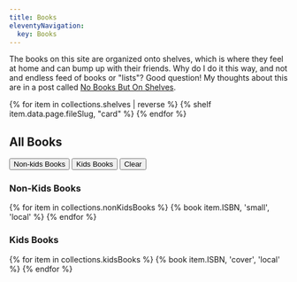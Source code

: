```yaml
---
title: Books
eleventyNavigation:
  key: Books
---
```

The books on this site are organized onto shelves, which is where they feel at home and can bump up with their friends. Why do I do it this way, and not and endless feed of books or "lists"? Good question! My thoughts about this are in a post called [No Books But On Shelves](/no-books-but-on-shelves/).

<section>
<div div="p-0">
{% for item in collections.shelves | reverse %}
{% shelf item.data.page.fileSlug, "card" %}
{% endfor %}
</div>
</section>


<h2>All Books</h2>
<div x-data="{ currentTab: 'clear'}" class="sm:px-6">
  <div class="flex flex-row space-x-4">
  <button @click="currentTab = 'non-kids'" class="p-2 transition duration-300 ease-in-out delay-150 border border-blue-200 hover:bg-white hover:shadow-xl hover:-translate-y-1 hover:scale-110" :class="{ 'bg-blue-200' : currentTab === 'non-kids'}">Non-kids Books</button>
  <button @click="currentTab = 'kids'" class="p-2 transition duration-300 ease-in-out delay-150 border border-blue-200 hover:bg-white hover:shadow-xl hover:-translate-y-1 hover:scale-110" :class="{ 'bg-blue-200' : currentTab === 'kids'}">Kids Books</button>
  <button @click="currentTab = 'clear'" class="p-2" :class="{ 'text-gray-100' : currentTab === 'clear'}">Clear</button>
  </div>
  <div class="p-2 border-2 border-gray-100 border-dotted">
  <section x-show="currentTab === 'non-kids'">
  <h3 class="mt-4">Non-Kids Books</h3>
  <div class="grid grid-cols-1 gap-4 sm:grid-cols-2">
  {% for item in collections.nonKidsBooks %}
  {% book item.ISBN, 'small', 'local' %}
  {% endfor %}
  </div>
  </section>
  <section x-show="currentTab === 'kids'">
  <h3 class="mt-4">Kids Books</h3>
  <div class="grid grid-cols-1 gap-4 sm:grid-cols-3">
  {% for item in collections.kidsBooks %}
  {% book item.ISBN, 'cover', 'local' %}
  {% endfor %}
  </div>
  </section>
  </div>
</div>